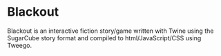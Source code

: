 # Blackout
 
Blackout is an interactive fiction story/game written with Twine using the SugarCube story format and compiled to html/JavaScript/CSS using Tweego.
